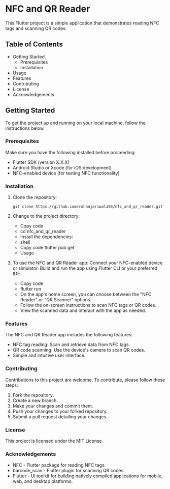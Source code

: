 # NFC and QR Reader

This Flutter project is a simple application that demonstrates reading NFC tags and scanning QR codes. 

## Table of Contents

- Getting Started
  - Prerequisites
  - Installation
- Usage
- Features
- Contributing
- License
- Acknowledgements

## Getting Started

To get the project up and running on your local machine, follow the instructions below.

### Prerequisites

Make sure you have the following installed before proceeding:

- Flutter SDK (version X.X.X)
- Android Studio or Xcode (for iOS development)
- NFC-enabled device (for testing NFC functionality)

### Installation

1. Clone the repository:

   ```shell
   git clone https://github.com/rohanjariwala03/nfc_and_qr_reader.git

2. Change to the project directory:

    - Copy code
    - cd nfc_and_qr_reader
    - Install the dependencies:
    - shell
    - Copy code
      flutter pub get
    - Usage
  
  3. To use the NFC and QR Reader app:
    Connect your NFC-enabled device or simulator.
    Build and run the app using Flutter CLI or your preferred IDE.
    
     - Copy code
     - flutter run
     - On the app's home screen, you can choose between the "NFC Reader" or "QR Scanner" options.
     - Follow the on-screen instructions to scan NFC tags or QR codes.
     - View the scanned data and interact with the app as needed.
  
### Features

The NFC and QR Reader app includes the following features:

- NFC tag reading: Scan and retrieve data from NFC tags.
- QR code scanning: Use the device's camera to scan QR codes.
- Simple and intuitive user interface.
 
### Contributing

Contributions to this project are welcome. To contribute, please follow these steps:

1. Fork the repository.
2. Create a new branch.
3. Make your changes and commit them.
4. Push your changes to your forked repository.
5. Submit a pull request detailing your changes.

### License

This project is licensed under the MIT License.

### Acknowledgements

- NFC - Flutter package for reading NFC tags.
- barcode_scan - Flutter plugin for scanning QR codes.
- Flutter - UI toolkit for building natively compiled applications for mobile, web, and desktop platforms.
